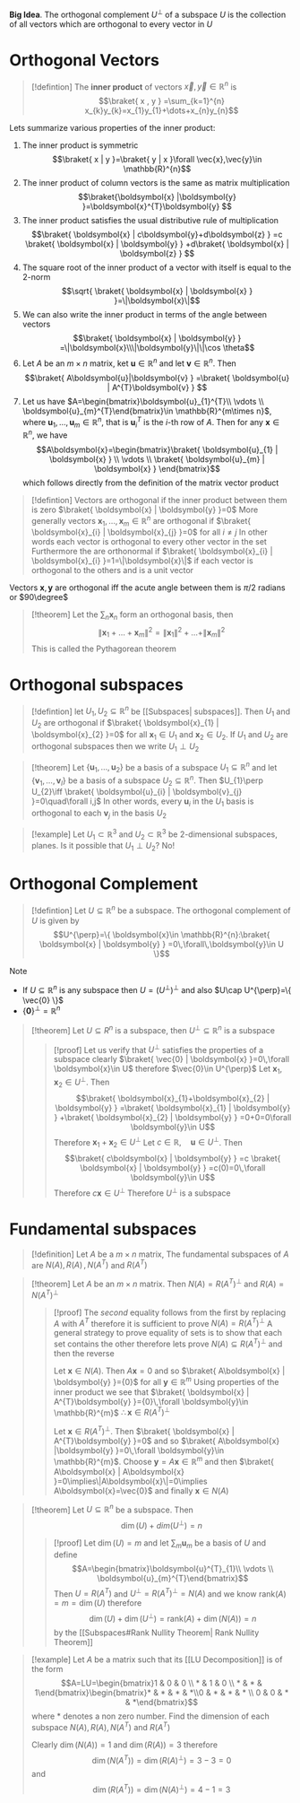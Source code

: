 **Big Idea**. The orthogonal complement $U^\perp$ of a subspace $U$ is the collection of all vectors which are orthogonal to every vector in $U$

# Orthogonal Vectors

>[!defintion]
>The **inner product** of vectors $\vec{x},\vec{y}\in \mathbb{R}^{n}$ is
>$$\braket{ x , y } =\sum_{k=1}^{n} x_{k}y_{k}=x_{1}y_{1}+\dots+x_{n}y_{n}$$

Lets summarize various properties of the inner product:
1. The inner product is symmetric $$\braket{ x | y }=\braket{ y | x }\forall \vec{x},\vec{y}\in \mathbb{R}^{n}$$
2. The inner product of column vectors is the same as matrix multiplication $$\braket{\boldsymbol{x}  |\boldsymbol{y}  }=\boldsymbol{x}^{T}\boldsymbol{y} $$
3. The inner product satisfies the usual distributive rule of multiplication $$\braket{ \boldsymbol{x} | c\boldsymbol{y}+d\boldsymbol{z} } =c \braket{ \boldsymbol{x} | \boldsymbol{y} } +d\braket{ \boldsymbol{x} | \boldsymbol{z} } $$
4. The square root of the inner product of a vector with itself is equal to the 2-norm $$\sqrt{ \braket{ \boldsymbol{x} | \boldsymbol{x} }  }=\|\boldsymbol{x}\|$$
5. We can also write the inner product in terms of the angle between vectors $$\braket{ \boldsymbol{x} | \boldsymbol{y} } =\|\boldsymbol{x}\\\|\boldsymbol{y}\|\|\cos \theta$$
6. Let $A$ be an $m\times n$ matrix, ket $\boldsymbol{u}\in \mathbb{R}^{n}$ and let $\boldsymbol{v}\in \mathbb{R}^{n}$. Then $$\braket{ A\boldsymbol{u}|\boldsymbol{v} } =\braket{ \boldsymbol{u} | A^{T}\boldsymbol{v} } $$
7. Let us have $A=\begin{bmatrix}\boldsymbol{u}_{1}^{T}\\ \vdots \\ \boldsymbol{u}_{m}^{T}\end{bmatrix}\in \mathbb{R}^{m\times n}$, where $\boldsymbol{u}_{1},\dots,\boldsymbol{u}_{m}\in \mathbb{R}^{n}$, that is $\boldsymbol{u}_{i}^{T}$ is the $i\text{-th}$ row of $A$. Then for any $\boldsymbol{x}\in \mathbb{R}^{n}$, we have $$A\boldsymbol{x}=\begin{bmatrix}\braket{ \boldsymbol{u}_{1} | \boldsymbol{x} } \\ \vdots \\ \braket{ \boldsymbol{u}_{m} | \boldsymbol{x} } \end{bmatrix}$$ which follows directly from the definition of the matrix vector product

>[!defintion]
>Vectors are orthogonal if the inner product between them is zero $\braket{ \boldsymbol{x} | \boldsymbol{y} }=0$
>More generally vectors $\boldsymbol{x}_{1},\dots,\boldsymbol{x}_{m}\in \mathbb{R}^{n}$ are orthogonal if
>$\braket{ \boldsymbol{x}_{i} | \boldsymbol{x}_{j} }=0$ for all $i\neq j$
>In other words each vector is orthogonal to every other vector in the set
>Furthermore the are orthonormal if $\braket{ \boldsymbol{x}_{i} | \boldsymbol{x}_{i} }=1=\|\boldsymbol{x}\|$ if each vector is orthogonal to the others and is a unit vector

Vectors $\boldsymbol{x},\boldsymbol{y}$ are orthogonal iff the acute angle between them is $\pi / 2$ radians or $90\degree$

>[!theorem]
>Let the $\sum_{n}\boldsymbol{x}_{n}$ form an orthogonal basis, then
>$$\|\boldsymbol{x}_{1}+\dots+\boldsymbol{x}_{m}\|^{2}=\|\boldsymbol{x}_{1}\|^{2}+\dots+\|\boldsymbol{x}_{m}\|^{2}$$
>This is called the Pythagorean theorem

# Orthogonal subspaces

>[!defintion]
>let $U_{1},U_{2}\subseteq \mathbb{R}^{n}$ be [[Subspaces| subspaces]]. Then $U_{1}$ and $U_{2}$ are orthogonal if $\braket{ \boldsymbol{x}_{1} | \boldsymbol{x}_{2} }=0$ 
>for all $\boldsymbol{x}_{1}\in U_{1}$ and $\boldsymbol{x}_{2}\in U_{2}$. If $U_{1}$ and $U_{2}$ are orthogonal subspaces then we write
>$U_{1}\perp U_{2}$

>[!theorem]
>Let $\{ \boldsymbol{u}_{1},\dots,\boldsymbol{u}_{2} \}$ be a basis of a subspace $U_{1}\subseteq \mathbb{R}^{n}$ and let $\{ \boldsymbol{v}_{1},\dots,\boldsymbol{v}_{l} \}$ be a basis of a subspace $U_{2}\subseteq \mathbb{R}^{n}$. Then $U_{1}\perp U_{2}\iff \braket{ \boldsymbol{u}_{i} | \boldsymbol{v}_{j} }=0\quad\forall i,j$
>In other words, every $\boldsymbol{u}_{i}$ in the $U_{1}$ basis is orthogonal to each $\boldsymbol{v} _j$ in the basis $U_{2}$
>

>[!example]
>Let $U_{1}\subset \mathbb{R}^{3}$ and $U_{2}\subset \mathbb{R}^{3}$ be 2-dimensional subspaces, planes. Is it possible that $U_{1}\perp U_{2}$?
>No!

# Orthogonal Complement

>[!defintion]
>Let $U\subseteq \mathbb{R}^{n}$ be a subspace. The orthogonal complement of $U$ is given by 
>$$U^{\perp}=\{ \boldsymbol{x}\in \mathbb{R}^{n}:\braket{ \boldsymbol{x} | \boldsymbol{y} } =0\,\forall\,\boldsymbol{y}\in U \}$$

Note
- If $U\subseteq \mathbb{R}^{n}$ is any subspace then $U=(U^{\perp})^{\perp}$ and also $U\cap U^{\perp}=\{ \vec{0} \}$
- $\{ \boldsymbol{0} \}^{\perp}=\mathbb{R}^{n}$
>[!theorem]
>Let $U\subseteq R^{n}$ is a subspace, then $U^{\perp}\subseteq \mathbb{R}^{n}$ is a subspace
>>[!proof]
>>Let us verify that $U^{\perp}$ satisfies the properties of a subspace
>>clearly $\braket{ \vec{0} | \boldsymbol{x} }=0\,\forall \boldsymbol{x}\in U$ therefore $\vec{0}\in U^{\perp}$
>>Let $\boldsymbol{x}_{1},\boldsymbol{x}_{2}\in U^{\perp}$. Then $$\braket{ \boldsymbol{x}_{1}+\boldsymbol{x}_{2} | \boldsymbol{y} } =\braket{ \boldsymbol{x}_{1} | \boldsymbol{y} } +\braket{ \boldsymbol{x}_{2} | \boldsymbol{y} } =0+0=0\forall \boldsymbol{y}\in U$$
>>Therefore $\boldsymbol{x}_{1}+\boldsymbol{x}_{2}\in U^{\perp}$
>>Let $c\in \mathbb{R},\quad \boldsymbol{u}\in U^{\perp}$. Then $$\braket{ c\boldsymbol{x} | \boldsymbol{y} } =c \braket{ \boldsymbol{x} | \boldsymbol{y} } =c(0)=0\,\forall \boldsymbol{y}\in U$$
>>Therefore $c\boldsymbol{x}\in U^{\perp}$
>>Therefore $U^{\perp}$ is a subspace

# Fundamental subspaces

>[!definition]
>Let $A$ be a $m\times n$ matrix, The fundamental subspaces of $A$ are $N(A),\,R(A)\,,N(A^{T})$ and $R(A^{T})$

>[!theorem]
>Let $A$ be an $m\times n$ matrix. Then $N(A)=R(A^{T})^{\perp}$ and $R(A)=N(A^{T})^{\perp}$
>>[!proof]
>>The _second_ equality follows from the first by replacing $A$ with $A^{T}$ therefore it is sufficient to prove $N(A)=R(A^{T})^{\perp}$
>>A general strategy to prove equality of sets is to show that each set contains the other therefore lets prove $N(A)\subseteq R(A^{T})^{\perp}$ and then the reverse
>>
>>Let $\boldsymbol{x}\in N(A)$. Then $A\boldsymbol{x}={0}$ and so $\braket{ A\boldsymbol{x} | \boldsymbol{y} }={0}$ for all $\boldsymbol{y}\in \mathbb{R}^{m}$
>>Using properties of the inner product we see that $\braket{ \boldsymbol{x} | A^{T}\boldsymbol{y} }={0}\,\forall \boldsymbol{y}\in \mathbb{R}^{m}$
>>$\therefore \boldsymbol{x}\in R(A^{T})^{\perp}$
>>
>>Let $\boldsymbol{x}\in R(A^{T})^{\perp}$. Then $\braket{ \boldsymbol{x} | A^{T}\boldsymbol{y} }=0$ and so $\braket{ A\boldsymbol{x} |\boldsymbol{y}  }=0\,\forall \boldsymbol{y}\in \mathbb{R}^{m}$. Choose $\boldsymbol{y}=A\boldsymbol{x}\in \mathbb{R}^{m}$
>>and then $\braket{ A\boldsymbol{x} | A\boldsymbol{x} }=0\implies\|A\boldsymbol{x}\|=0\implies A\boldsymbol{x}=\vec{0}$ and finally $\boldsymbol{x}\in N(A)$
>>

>[!theorem]
>Let $U\subseteq \mathbb{R}^{n}$ be a subspace. Then $$\dim(U)+dim(U^{\perp})=n$$
>>[!proof]
>>Let $\dim (U)=m$ and let $\sum_{m}\boldsymbol{u}_{m}$ be a basis of $U$ and define $$A=\begin{bmatrix}\boldsymbol{u}^{T}_{1}\\ \vdots \\ \boldsymbol{u}_{m}^{T}\end{bmatrix}$$
>>Then $U=R(A^{T})$ and $U^{\perp}=R(A^{T})^{\perp}=N(A)$ and we know $\text{rank}(A)=m=\dim(U)$
>>therefore $$\dim(U)+\dim(U^{\perp})=\text{rank}(A)+\dim(N(A))=n$$
>> by the [[Subspaces#Rank Nullity Theorem| Rank Nullity Theorem]]

>[!example]
>Let $A$ be a matrix such that its [[LU Decomposition]] is of the form
>$$A=LU=\begin{bmatrix}1 & 0 & 0 \\ * & 1 & 0 \\ * & * & 1\end{bmatrix}\begin{bmatrix}* & * & * & *\\0 & * & * & * \\ 0 & 0 & * & *\end{bmatrix}$$
>where $*$ denotes a non zero number. Find the dimension of each subspace $N(A), R(A), N(A^{T})$ and $R(A^{T})$
>
>Clearly $\dim(N(A))=1$ and $\dim(R(A))=3$ therefore
>$$\dim(N(A^{T}))=\dim(R(A)^{\perp})=3-3=0$$
>and $$\dim(R(A^{T}))=\dim(N(A)^{\perp})=4-1=3$$
